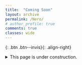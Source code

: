 ```yaml
---
title:  "Coming Soon"
layout: archive
permalink: /Nero/
# author_profile: true
comments: true
classes: wide
---
```


[](https://justinkleidermacher.com){: .btn .btn--invis}{: .align-right}

<details>
  <summary>This page is under construction.  </summary>
  
  <span style="font-family:Courier; font-size:0.5em; color:blue;"> BPQA XIOM QA VWB EPIB QB AMMUA - BWX ZQOPB </span>
  
</details>




